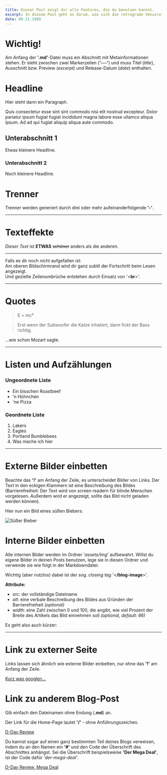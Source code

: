 ```yaml
---
title: Dieser Post zeigt dir alle Features, die du benutzen kannst.
excerpt: In diesem Post geht es darum, wie sich die retrograde Venusrotation auf das Paarungsverhalten der philippinischen Weinbergschnecke auswirkt.
date: 09.11.1989
---
```


# Wichtig!

Am Anfang der **'.md'**-Datei muss ein Abschnitt mit Metainformationen stehen.
Er steht zwischen zwei Markerzeilen (**'---'**) und muss Titel (*title*), Ausschnitt bzw. Preview (*excerpt*) und Release-Datum (*date*) enthalten.

# Headline

Hier steht dann ein Paragraph.

Quis consectetur esse sint sint commodo nisi elit nostrud excepteur. Dolor pariatur ipsum fugiat fugiat incididunt magna labore esse ullamco aliqua ipsum. Ad ad qui fugiat aliquip aliqua aute commodo.

## Unterabschnitt 1

Etwas kleinere Headline.

### Unterabschnitt 2

Noch kleinere Headline.

# Trenner

Trenner werden generiert durch drei oder mehr aufeinanderfolgende **'-'**.

---

# Texteffekte

*Dieser Text* ist **ETWAS** ~~schöner~~ anders als die anderen.

------------

Falls es dir noch nicht aufgefallen ist:<br>
Am oberen Bildschirmrand wird dir ganz subtil der Fortschritt beim Lesen angezeigt.<br>
Und gezielte Zeilenumbrüche entstehen durch Einsatz von '<**br**>'.

------------

# Quotes

> E = mc²

> Erst wenn der Subwoofer die Katze inhaliert, dann fickt der Bass richtig.<br>

...wie schon Mozart sagte.

------------

# Listen und Aufzählungen

### Ungeordnete Liste

- Ein bisschen Roastbeef
- 'n Hühnchen
- 'ne Pizza

### Geordnete Liste

1. Lakers
2. Eagles
3. Portland Bumblebees
4. Was mache ich hier

------------

# Externe Bilder einbetten

Beachte das **'!'** am Anfang der Zeile, es unterscheidet Bilder von Links.
Der Text in den eckigen Klammern ist eine Beschreibung des Bildes (Barrierefreiheit: Der Text wird von screen readern für blinde Menschen vorgelesen. Außerdem wird er angezeigt, sollte das Bild nicht geladen werden können).

Hier nun ein Bild eines süßen Biebers:

![Süßer Bieber](https://p0.pikrepo.com/preview/1007/616/brown-beaver.jpg)

# Interne Bilder einbetten

Alle internen Bilder werden im Ordner '*assets/img*' aufbewahrt. Willst du eigene Bilder in deinen Posts benutzen, lege sie in diesen Ordner und verwende sie wie folgt in der Markdowndatei:

<blog-image src='katze.jpg' alt='Was ne süße Katze, oder?' width='50'></blog-image>

Wichtig (aber nutzlos) dabei ist der sog. *closing tag* '<**/blog-image**>'.

**Attribute:**

- *src*: der vollständige Dateiname
- *alt*: eine verbale Beschreibung des Bildes aus Gründen der Barrierefreiheit *(optional)*
- *width*: eine Zahl zwischen 0 und 100, die angibt, wie viel Prozent der Breite des Artikels das Bild einnehmen soll *(optional, default: 66)*

Es geht also auch kürzer:

<blog-image src='katze.jpg'></blog-image>

------------

# Link zu externer Seite

Links lassen sich ähnlich wie externe Bilder einbetten, nur ohne das **'!'** am Anfang der Zeile.

[Kurz was googlen...](https://google.com/)

# Link zu anderem Blog-Post

Gib einfach den Dateinamen ohne Endung (**.md**) an.

Der Link für die Home-Page lautet **'/'** - ohne Anführungszeichen.

[D-Day Review](d-day-review)

Du kannst sogar auf einen ganz bestimmten Teil deines Blogs verweisen, indem du an den Namen ein **'#'** und den Code der Überschrift des Abschnittes anhängst.
Sei die Überschrift beispielsweise **'Der Mega Deal'**, ist der Code dafür *'der-mega-deal'*.

[D-Day Review, Mega Deal](d-day-review#der-mega-deal)
